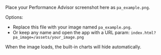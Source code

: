 Place your Performance Advisor screenshot here as `pa_example.png`.

Options:
- Replace this file with your image named `pa_example.png`.
- Or keep any name and open the app with a URL param:
  `index.html?pa_image=/assets/your_image.png`

When the image loads, the built-in charts will hide automatically.


